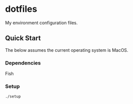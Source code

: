 # dotfiles

My environment configuration files.

## Quick Start

The below assumes the current operating system is MacOS.

### Dependencies

Fish

### Setup

`./setup`
